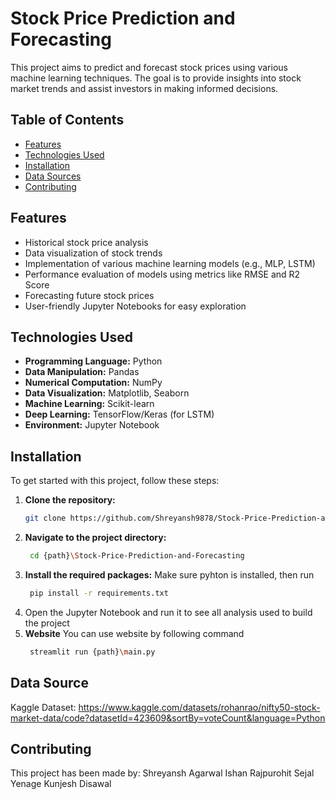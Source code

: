# Stock Price Prediction and Forecasting

This project aims to predict and forecast stock prices using various machine learning techniques. The goal is to provide insights into stock market trends and assist investors in making informed decisions.

## Table of Contents

- [Features](#features)
- [Technologies Used](#technologies-used)
- [Installation](#installation)
- [Data Sources](#data-sources)
- [Contributing](#contributing)

## Features

- Historical stock price analysis
- Data visualization of stock trends
- Implementation of various machine learning models (e.g., MLP, LSTM)
- Performance evaluation of models using metrics like RMSE and R2 Score
- Forecasting future stock prices
- User-friendly Jupyter Notebooks for easy exploration

## Technologies Used

- **Programming Language:** Python
- **Data Manipulation:** Pandas
- **Numerical Computation:** NumPy
- **Data Visualization:** Matplotlib, Seaborn
- **Machine Learning:** Scikit-learn
- **Deep Learning:** TensorFlow/Keras (for LSTM)
- **Environment:** Jupyter Notebook

## Installation

To get started with this project, follow these steps:

1. **Clone the repository:**
   ```bash
   git clone https://github.com/Shreyansh9878/Stock-Price-Prediction-and-Forecasting.git
2. **Navigate to the project directory:**
   ```bash
    cd {path}\Stock-Price-Prediction-and-Forecasting
3. **Install the required packages:**
    Make sure pyhton is installed, then run
   ```bash
    pip install -r requirements.txt
4. Open the Jupyter Notebook and run it to see all analysis used to build the project
6. **Website**
    You can use website by following command
   ```bash
    streamlit run {path}\main.py

## Data Source

Kaggle Dataset: https://www.kaggle.com/datasets/rohanrao/nifty50-stock-market-data/code?datasetId=423609&sortBy=voteCount&language=Python

## Contributing

This project has been made by:
Shreyansh Agarwal
Ishan Rajpurohit
Sejal Yenage
Kunjesh Disawal
